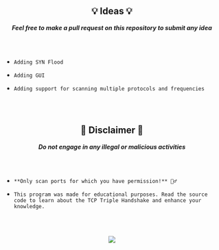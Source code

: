<p align="center">
  <h2 align="center" id="ideas">💡 Ideas 💡</h2>
</p>
<p align="center"> <strong><i>Feel free to make a pull request on this repository to submit any idea</i></strong> </p>
<br><br>

*     Adding SYN Flood
*     Adding GUI
*     Adding support for scanning multiple protocols and frequencies

<br><br>

<p align="center">
  <h2 align="center" id="disclaimer">📌 Disclaimer 📌</h2>
</p>
<p align="center"> <strong><i>Do not engage in any illegal or malicious activities</i></strong> </p>
<br><br>

*     **Only scan ports for which you have permission!** 🦸‍♂️
*     This program was made for educational purposes. Read the source code to learn about the TCP Triple Handshake and enhance your knowledge.

<br><br>

<p align="center">
  <img src="https://media4.giphy.com/media/102XaoevKBKiwo/giphy.gif">
</p>

